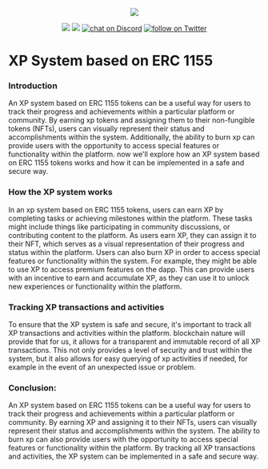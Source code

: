 <p align="center">
    <img src="https://www.datalatte.com/imgs/datalatte.svg">
</p>
<p align="center">
    <a href="https://github.com/datalatte-ai/Knowledge-graph-storage-on-filecoin/graphs/contributors" alt="Contributors">
        <img src="https://img.shields.io/github/contributors/datalatte-ai/Knowledge-graph-storage-on-filecoin" /></a>
    <a href="https://github.com/datalatte-ai/Knowledge-graph-storage-on-filecoin/pulse" alt="Activity">
        <img src="https://img.shields.io/github/commit-activity/m/datalatte-ai/Knowledge-graph-storage-on-filecoin" /></a>
    <a href="https://discord.com/invite/saUmuZ3Rrw">
        <img src="https://img.shields.io/discord/308323056592486420?logo=discord"
            alt="chat on Discord"></a>
    <a href="https://twitter.com/intent/follow?screen_name=DATALATTE_">
        <img src="https://img.shields.io/twitter/follow/DATALATTE_?style=social&logo=twitter"
            alt="follow on Twitter"></a>
</p>

# XP System based on ERC 1155

### Introduction
An XP system based on ERC 1155 tokens can be a useful way for users to track their progress and achievements within a particular platform or community. By earning xp tokens and assigning them to their non-fungible tokens (NFTs), users can visually represent their status and accomplishments within the system. Additionally, the ability to burn xp can provide users with the opportunity to access special features or functionality within the platform.
now we'll explore how an XP system based on ERC 1155 tokens works and how it can be implemented in a safe and secure way.

### How the XP system works
In an xp system based on ERC 1155 tokens, users can earn XP by completing tasks or achieving milestones within the platform. These tasks might include things like participating in community discussions, or contributing content to the platform. As users earn XP, they can assign it to their NFT, which serves as a visual representation of their progress and status within the platform.
Users can also burn XP in order to access special features or functionality within the system. For example, they might be able to use XP to access premium features on the dapp. This can provide users with an incentive to earn and accumulate XP, as they can use it to unlock new experiences or functionality within the platform.

### Tracking XP transactions and activities
To ensure that the XP system is safe and secure, it's important to track all XP transactions and activities within the platform. blockchain nature will provide that for us, it allows for a transparent and immutable record of all XP transactions. This not only provides a level of security and trust within the system, but it also allows for easy querying of xp activities if needed, for example in the event of an unexpected issue or problem.

### Conclusion:
An XP system based on ERC 1155 tokens can be a useful way for users to track their progress and achievements within a particular platform or community. By earning XP and assigning it to their NFTs, users can visually represent their status and accomplishments within the system. The ability to burn xp can also provide users with the opportunity to access special features or functionality within the platform. By tracking all XP transactions and activities, the XP system can be implemented in a safe and secure way.


